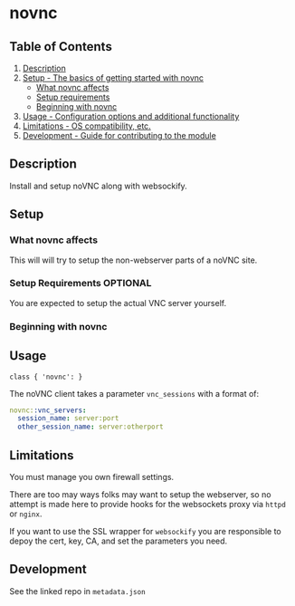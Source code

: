 # novnc

## Table of Contents

1. [Description](#description)
1. [Setup - The basics of getting started with novnc](#setup)
    * [What novnc affects](#what-novnc-affects)
    * [Setup requirements](#setup-requirements)
    * [Beginning with novnc](#beginning-with-novnc)
1. [Usage - Configuration options and additional functionality](#usage)
1. [Limitations - OS compatibility, etc.](#limitations)
1. [Development - Guide for contributing to the module](#development)

## Description

Install and setup noVNC along with websockify.

## Setup

### What novnc affects

This will will try to setup the non-webserver parts of a noVNC site.


### Setup Requirements **OPTIONAL**

You are expected to setup the actual VNC server yourself.

### Beginning with novnc

## Usage


```puppet
class { 'novnc': }
```

The noVNC client takes a parameter `vnc_sessions` with a format of:
```yaml
novnc::vnc_servers:
  session_name: server:port
  other_session_name: server:otherport
```

## Limitations

You must manage you own firewall settings.

There are too may ways folks may want to setup the webserver, so no attempt
is made here to provide hooks for the websockets proxy via `httpd` or `nginx`.

If you want to use the SSL wrapper for `websockify` you are responsible to
depoy the cert, key, CA, and set the parameters you need.

## Development

See the linked repo in `metadata.json`

[1]: https://puppet.com/docs/pdk/latest/pdk_generating_modules.html
[2]: https://puppet.com/docs/puppet/latest/puppet_strings.html
[3]: https://puppet.com/docs/puppet/latest/puppet_strings_style.html
